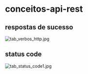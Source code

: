 # conceitos-api-rest

## respostas de sucesso

![tab_verbos_http.jpg](https://www.matera.com/br/wp-content/uploads/2016/03/tab_verbos_http.jpg)



## status code

![tab_status_code1.jpg](https://www.matera.com/br/wp-content/uploads/2016/01/tab_status_code1.jpg)
